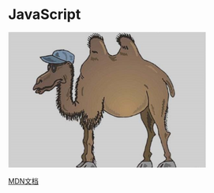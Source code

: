 # JavaScript

![JavaScript第一天](README.assets/JavaScript第一天.png)

[MDN文档](https://developer.mozilla.org/zh-CN/docs/Web/JavaScript)